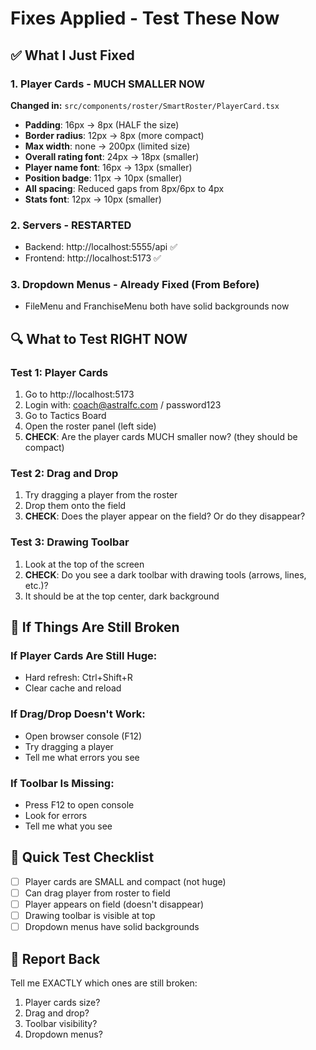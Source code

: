 # Fixes Applied - Test These Now

## ✅ What I Just Fixed

### 1. Player Cards - MUCH SMALLER NOW
**Changed in:** `src/components/roster/SmartRoster/PlayerCard.tsx`

- **Padding**: 16px → 8px (HALF the size)
- **Border radius**: 12px → 8px (more compact)
- **Max width**: none → 200px (limited size)
- **Overall rating font**: 24px → 18px (smaller)
- **Player name font**: 16px → 13px (smaller)
- **Position badge**: 11px → 10px (smaller)
- **All spacing**: Reduced gaps from 8px/6px to 4px
- **Stats font**: 12px → 10px (smaller)

### 2. Servers - RESTARTED
- Backend: http://localhost:5555/api ✅
- Frontend: http://localhost:5173 ✅

### 3. Dropdown Menus - Already Fixed (From Before)
- FileMenu and FranchiseMenu both have solid backgrounds now

## 🔍 What to Test RIGHT NOW

### Test 1: Player Cards
1. Go to http://localhost:5173
2. Login with: coach@astralfc.com / password123
3. Go to Tactics Board
4. Open the roster panel (left side)
5. **CHECK**: Are the player cards MUCH smaller now? (they should be compact)

### Test 2: Drag and Drop
1. Try dragging a player from the roster
2. Drop them onto the field
3. **CHECK**: Does the player appear on the field? Or do they disappear?

### Test 3: Drawing Toolbar
1. Look at the top of the screen
2. **CHECK**: Do you see a dark toolbar with drawing tools (arrows, lines, etc.)?
3. It should be at the top center, dark background

## 🐛 If Things Are Still Broken

### If Player Cards Are Still Huge:
- Hard refresh: Ctrl+Shift+R
- Clear cache and reload

### If Drag/Drop Doesn't Work:
- Open browser console (F12)
- Try dragging a player
- Tell me what errors you see

### If Toolbar Is Missing:
- Press F12 to open console
- Look for errors
- Tell me what you see

## 🎯 Quick Test Checklist

- [ ] Player cards are SMALL and compact (not huge)
- [ ] Can drag player from roster to field
- [ ] Player appears on field (doesn't disappear)
- [ ] Drawing toolbar is visible at top
- [ ] Dropdown menus have solid backgrounds

## 🚨 Report Back

Tell me EXACTLY which ones are still broken:
1. Player cards size?
2. Drag and drop?
3. Toolbar visibility?
4. Dropdown menus?
